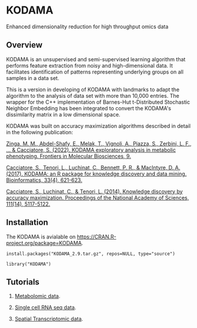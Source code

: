 # KODAMA
Enhanced dimensionality reduction for high throughput omics data

## Overview 

KODAMA is an unsupervised and semi-supervised learning algorithm that performs feature extraction from noisy and high-dimensional data. It facilitates identification of patterns representing underlying groups on all samples in a data set. 

This is a version in developing of KODAMA with landmarks to adapt the algorithm to the analysis of data set with more than 10,000 entries. The wrapper for the C++ implementation of Barnes-Hut t-Distributed Stochastic Neighbor Embedding has been integrated to convert the KODAMA's dissimilarity matrix in a low dimensional space. 

KODAMA was built on accuracy maximization algorithms described in detail in the following publication:

[Zinga, M. M., Abdel-Shafy, E., Melak, T., Vignoli, A., Piazza, S., Zerbini, L. F., ... & Cacciatore, S. (2022). KODAMA exploratory analysis in metabolic phenotyping. Frontiers in Molecular Biosciences, 9.](https://www.ncbi.nlm.nih.gov/pmc/articles/PMC9887019/)

[Cacciatore, S., Tenori, L., Luchinat, C., Bennett, P. R., & MacIntyre, D. A. (2017). KODAMA: an R package for knowledge discovery and data mining. Bioinformatics, 33(4), 621-623.](https://academic.oup.com/bioinformatics/article/33/4/621/2667156?login=false)

[Cacciatore, S., Luchinat, C., & Tenori, L. (2014). Knowledge discovery by accuracy maximization. Proceedings of the National Academy of Sciences, 111(14), 5117-5122.](https://www.pnas.org/doi/abs/10.1073/pnas.1220873111)


 

## Installation

The KODAMA is avialable on https://CRAN.R-project.org/package=KODAMA.

```
install.packages("KODAMA_2.9.tar.gz", repos=NULL, type="source")

library("KODAMA")

```


## Tutorials 
1.  [Metabolomic data](https://github.com/ebtesam-rashid/KODAMA.Caccio/blob/main/docs/Metabolomics_data.md).

2.  [Single cell RNA seq data](https://github.com/ebtesam-rashid/KODAMA.Caccio/blob/main/docs/Single_cell_data.md).

3.  [Spatial Transcriptomic data](https://github.com/ebtesam-rashid/KODAMA.Caccio/edit/main/docs/Spatial_transcriptomic_data.md).
